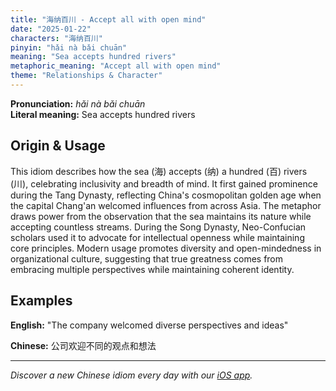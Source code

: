 ```yaml
---
title: "海纳百川 - Accept all with open mind"
date: "2025-01-22"
characters: "海纳百川"
pinyin: "hǎi nà bǎi chuān"
meaning: "Sea accepts hundred rivers"
metaphoric_meaning: "Accept all with open mind"
theme: "Relationships & Character"
---
```


**Pronunciation:** *hǎi nà bǎi chuān*  
**Literal meaning:** Sea accepts hundred rivers

## Origin & Usage

This idiom describes how the sea (海) accepts (纳) a hundred (百) rivers (川), celebrating inclusivity and breadth of mind. It first gained prominence during the Tang Dynasty, reflecting China's cosmopolitan golden age when the capital Chang'an welcomed influences from across Asia. The metaphor draws power from the observation that the sea maintains its nature while accepting countless streams. During the Song Dynasty, Neo-Confucian scholars used it to advocate for intellectual openness while maintaining core principles. Modern usage promotes diversity and open-mindedness in organizational culture, suggesting that true greatness comes from embracing multiple perspectives while maintaining coherent identity.

## Examples

**English:** "The company welcomed diverse perspectives and ideas"

**Chinese:** 公司欢迎不同的观点和想法

---

*Discover a new Chinese idiom every day with our [iOS app](https://apps.apple.com/us/app/daily-chinese-idioms/id6670238264).*
